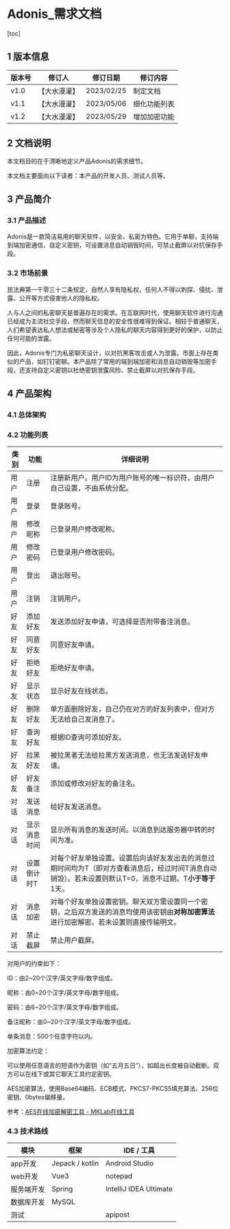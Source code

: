 # Adonis_需求文档

[toc]

## 1 版本信息

| 版本号 | 修订人       | 修订日期   | 修订内容     |
| ------ | ------------ | ---------- | ------------ |
| v1.0   | 【大水漫灌】 | 2023/02/25 | 制定文档     |
| v1.1   | 【大水漫灌】 | 2023/05/06 | 细化功能列表 |
| v1.2   | 【大水漫灌】 | 2023/05/29 | 增加加密功能 |

## 2 文档说明

本文档目的在于清晰地定义产品Adonis的需求细节。

本文档主要面向以下读者：本产品的开发人员、测试人员等。

## 3 产品简介

### 3.1 产品描述

Adonis是一款简洁易用的聊天软件，以安全、私密为特色。它用于单聊，支持端到端加密通信、自定义密钥，可设置消息自动销毁时间，可禁止截屏以对抗保存手段。

### 3.2 市场前景

民法典第一千零三十二条规定，自然人享有隐私权，任何人不得以刺探、侵扰、泄露、公开等方式侵害他人的隐私权。

人与人之间的私密聊天是普遍存在的需求。在互联网时代，使用聊天软件进行沟通已经成为主流社交手段，然而聊天信息的安全性很难得到保证。相较于普通聊天，人们希望表达私人想法或秘密等涉及个人隐私的聊天内容得到更好的保护，以防止任何可能的泄露。

因此，Adonis专门为私密聊天设计，以对抗黑客攻击或人为泄露。市面上存在类似的产品，如钉钉密聊。本产品除了常用的端到端加密和消息自动销毁等加密手段，还支持自定义密钥以杜绝密钥泄露风险、禁止截屏以对抗保存手段。

## 4 产品架构

### 4.1 总体架构

### 4.2 功能列表

| 类别 | 功能         | 详细说明                                                     |
| ---- | ------------ | ------------------------------------------------------------ |
| 用户 | 注册         | 注册新用户。用户ID为用户账号的唯一标识符，由用户自己设置，不由系统分配。 |
| 用户 | 登录         | 登录账号。                                                   |
| 用户 | 修改昵称     | 已登录用户修改昵称。                                         |
| 用户 | 修改密码     | 已登录用户修改密码。                                         |
| 用户 | 登出         | 退出账号。                                                   |
| 用户 | 注销         | 注销用户。                                                   |
| 好友 | 添加好友     | 发送添加好友申请，可选择是否附带备注消息。                   |
| 好友 | 同意好友     | 同意好友申请。                                               |
| 好友 | 拒绝好友     | 拒绝好友申请。                                               |
| 好友 | 显示状态     | 显示好友在线状态。                                           |
| 好友 | 删除好友     | 单方面删除好友，自己仍在对方的好友列表中，但对方无法给自己发消息了。 |
| 好友 | 查询好友     | 根据ID查询可添加好友。                                       |
| 好友 | 拉黑好友     | 被拉黑者无法给拉黑方发送消息，也无法发送好友申请。           |
| 好友 | 好友备注     | 添加或修改对好友的备注名。                                   |
| 对话 | 发送消息     | 给好友发送消息。                                             |
| 对话 | 显示消息时间 | 显示所有消息的发送时间。以消息到达服务器中转的时间为准。     |
| 对话 | 设置倒计时T  | 对每个好友单独设置。设置后向该好友发出去的消息过期时间均为T（即对方查看消息后，经过时间T消息自动销毁）。若未设置则默认T=0，消息不过期。T**小于等于**1天。 |
| 对话 | 消息加密     | 对每个好友单独设置密钥。聊天双方需设置同一个密钥，之后双方发送的消息均使用该密钥由**对称加密算法**进行加密解密。若未设置则直接传输明文。 |
| 对话 | 禁止截屏     | 禁止用户截屏。                                               |

对用户的约束如下：

ID：由2\~20个汉字/英文字母/数字组成。

昵称：由0\~20个汉字/英文字母/数字组成。

密码：由6\~20个汉字/英文字母/数字组成。

备注昵称：由0\~20个汉字/英文字母/数字组成。

单条消息：500个任意字符以内。

加密算法约定：

可以使用任意语言的短语作为密钥（如“五月五日”），如超出长度被自动截断。双方可以在线下或其它聊天工具约定密钥。

AES加密算法，使用Base64编码、ECB模式、PKCS7-PKCS5填充算法、256位密钥、0bytes偏移量。

参考：[AES在线加密解密工具 - MKLab在线工具](https://www.mklab.cn/utils/aes)

### 4.3 技术路线

| 模块       | 框架            | IDE / 工具             |
| ---------- | --------------- | ---------------------- |
| app开发    | Jepack / kotlin | Android Studio         |
| web开发    | Vue3            | notepad                |
| 服务端开发 | Spring          | IntelliJ IDEA Ultimate |
| 数据库开发 | MySQL           |                        |
| 测试       |                 | apipost                |

